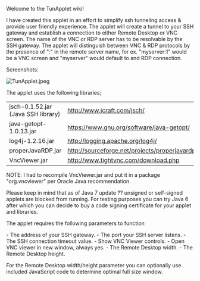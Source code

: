<html>
<head>
<title>TunApplet</title>
<meta name="generator" content="Bluefish">
<meta name="author" content="">
<meta name="date" content="">
<meta name="copyright" content="">
<meta name="keywords" content="">
<meta name="description" content="">
<meta name="ROBOTS" content="NOINDEX, NOFOLLOW">
<meta http-equiv="content-type" content="text/html; charset=UTF-8">
<meta http-equiv="content-type" content="application/xhtml+xml; charset=UTF-8">
<meta http-equiv="content-style-type" content="text/css">
<meta http-equiv="expires" content="0">
</head>
<body>
<div class="markdown-body">
  <p>Welcome to the TunApplet wiki!</p>

<p>I have created this applet in an effort to simplify ssh tunneling access &amp; provide user friendly experience. The applet will create a tunnel to your SSH gateway and establish a connection to either Remote Desktop or VNC screen. The name of the VNC or RDP server has to be resolvable by the SSH gateway. The applet will distinguish between VNC &amp; RDP protocols by the presence of ":" in the remote server name, for ex. "myserver:1"  would be a VNC screen and "myserver" would default to and RDP connection.</p>

<p>Screenshots:


<img src="https://github.com/aminasyan/TunApplet/screenshots/TunApplet.jpeg" alt="TunApplet.jpeg"></p>

<p>The applet uses the following libraries;</p>

<table>
<tr>
<td>jsch-0.1.52.jar (Java SSH library)</td>
<td><a href="http://www.jcraft.com/jsch/">http://www.jcraft.com/jsch/</a></td>
</tr>
<tr>
<td>java-getopt-1.0.13.jar</td>
<td><a href="https://www.gnu.org/software/java-getopt/">https://www.gnu.org/software/java-getopt/</a></td>
</tr>
<tr>
<td>log4j-1.2.16.jar</td>
<td><a href="http://logging.apache.org/log4j/">http://logging.apache.org/log4j/</a></td>
</tr>
<tr>
<td>properJavaRDP.jar</td>
<td><a href="http://sourceforge.net/projects/properjavardp/">http://sourceforge.net/projects/properjavardp/</a></td>
</tr>
<tr>
<td>VncViewer.jar</td>
<td><a href="http://www.tightvnc.com/download.php">http://www.tightvnc.com/download.php</a></td>
</tr>
</table>

<p>NOTE: I had to recompile VncViewer.jar and put it in a package "org.vncviewer" per Oracle Java recommendation.</p>

<p>Please keep in mind that as of Java 7 update ?? unsigned or self-signed applets are blocked from running. For testing purposes you can try Java 6 after which you can decide to buy a code signing certificate for your applet and libraries.</p>

<p>The applet requires the following parameters to function</p>

<p>  -  The address of your SSH gateway. 
                    -  The port your SSH server listens.
               -  The SSH connection timeout value.
              -  Show VNC Viewer controls.
           -  Open VNC viewer in new window, always yes.
              -  The Remote Desktop width.
              -  The Remote Desktop height.</p>

<p>For the Remote Desktop width/height parameter you can optionally use included JavaScript code to determine optimal full size window.</p>

</div>
</body>
</html>

